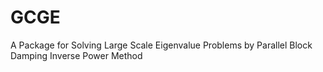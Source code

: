 # GCGE
A Package for Solving Large Scale Eigenvalue Problems by Parallel Block Damping Inverse Power Method
